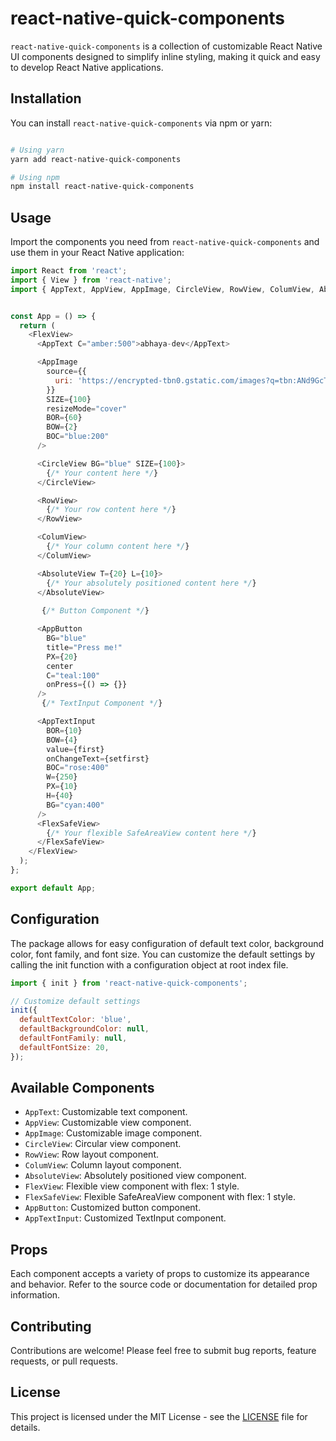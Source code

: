 
# react-native-quick-components

`react-native-quick-components` is a collection of customizable React Native UI components designed to simplify inline styling, making it quick and easy to develop React Native applications.

## Installation

You can install `react-native-quick-components` via npm or yarn:

```bash

# Using yarn
yarn add react-native-quick-components

# Using npm
npm install react-native-quick-components
```

## Usage

Import the components you need from `react-native-quick-components` and use them in your React Native application:

```javascript
import React from 'react';
import { View } from 'react-native';
import { AppText, AppView, AppImage, CircleView, RowView, ColumView, AbsoluteView } from 'react-native-quick-components';


const App = () => {
  return (
    <FlexView>
      <AppText C="amber:500">abhaya-dev</AppText>

      <AppImage
        source={{
          uri: 'https://encrypted-tbn0.gstatic.com/images?q=tbn:ANd9GcT13BKV8WV4_tnm5OWK4RV-G9O5tzpfzGezdw&usqp=CAU',
        }}
        SIZE={100}
        resizeMode="cover"
        BOR={60}
        BOW={2}
        BOC="blue:200"
      />

      <CircleView BG="blue" SIZE={100}>
        {/* Your content here */}
      </CircleView>

      <RowView>
        {/* Your row content here */}
      </RowView>

      <ColumView>
        {/* Your column content here */}
      </ColumView>

      <AbsoluteView T={20} L={10}>
        {/* Your absolutely positioned content here */}
      </AbsoluteView>
      
       {/* Button Component */}

      <AppButton
        BG="blue"
        title="Press me!"
        PX={20}
        center
        C="teal:100"
        onPress={() => {}}
      />
       {/* TextInput Component */}

      <AppTextInput
        BOR={10}
        BOW={4}
        value={first}
        onChangeText={setfirst}
        BOC="rose:400"
        W={250}
        PX={10}
        H={40}
        BG="cyan:400"
      />
      <FlexSafeView>
        {/* Your flexible SafeAreaView content here */}
      </FlexSafeView>
    </FlexView>
  );
};

export default App;
```

## Configuration

The package allows for easy configuration of default text color, background color, font family, and font size. You can customize the default settings by calling the init function with a configuration object at root index file.

```js
import { init } from 'react-native-quick-components';

// Customize default settings
init({
  defaultTextColor: 'blue',
  defaultBackgroundColor: null,
  defaultFontFamily: null,
  defaultFontSize: 20,
});
```

## Available Components

- `AppText`: Customizable text component.
- `AppView`: Customizable view component.
- `AppImage`: Customizable image component.
- `CircleView`: Circular view component.
- `RowView`: Row layout component.
- `ColumView`: Column layout component.
- `AbsoluteView`: Absolutely positioned view component.
- `FlexView`: Flexible view component with flex: 1 style.
- `FlexSafeView`: Flexible SafeAreaView component with flex: 1 style.
- `AppButton`: Customized button component.
- `AppTextInput`: Customized TextInput component.

## Props

Each component accepts a variety of props to customize its appearance and behavior. Refer to the source code or documentation for detailed prop information.

## Contributing

Contributions are welcome! Please feel free to submit bug reports, feature requests, or pull requests.

## License

This project is licensed under the MIT License - see the [LICENSE](LICENSE) file for details.
